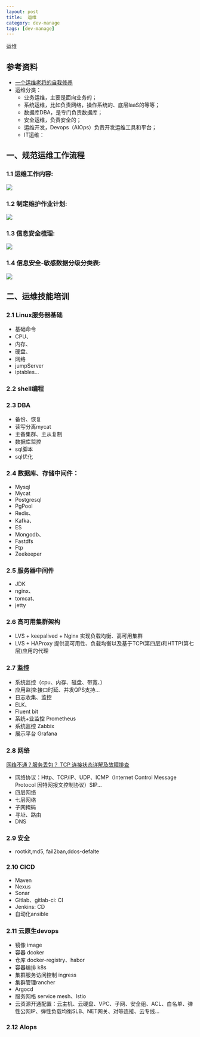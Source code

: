 ```yaml
---
layout: post
title:  运维
category: dev-manage
tags: [dev-manage]
--- 
```

 
运维

## 参考资料 
- [一个运维老将的自我修养](https://zhuanlan.zhihu.com/p/459028089)
- 运维分类：
	- 业务运维，主要是面向业务的；
	- 系统运维，比如负责网络，操作系统的、底层IaaS的等等；
	- 数据库DBA，是专门负责数据库；
	- 安全运维，负责安全的；
	- 运维开发，Devops（AIOps）负责开发运维工具和平台；
	- IT运维：

## 一、规范运维工作流程  
### 1.1 运维工作内容:    
![](https://wdsheng0i.github.io/assets/images/2021/devops/ops-content.png) 

### 1.2 制定维护作业计划:    
![](https://wdsheng0i.github.io/assets/images/2021/devops/ops-plan.png)  

### 1.3 信息安全梳理:  
![](https://wdsheng0i.github.io/assets/images/2021/devops/ops-sec.png)  

### 1.4 信息安全-敏感数据分级分类表:  
![](https://wdsheng0i.github.io/assets/images/2021/devops/ops-datasec.png)


## 二、运维技能培训 
### 2.1 Linux服务器基础 
- 基础命令 
- CPU、
- 内存、
- 硬盘、
- 网络 
- jumpServer
- iptables...

### 2.2 shell编程
 
### 2.3 DBA
- 备份、恢复
- 读写分离mycat
- 主备集群、主从复制
- 数据库监控 
- sql脚本 
- sql优化 

### 2.4 数据库、存储中间件：
- Mysql 
- Mycat 
- Postgresql
- PgPool
- Redis、
- Kafka、
- ES
- Mongodb、
- Fastdfs
- Ftp
- Zeekeeper

### 2.5 服务器中间件
- JDK
- nginx、
- tomcat、
- jetty

### 2.6 高可用集群架构
- LVS + keepalived + Nginx 实现负载均衡、高可用集群
- LVS + HAProxy 提供高可用性、负载均衡以及基于TCP(第四层)和HTTP(第七层)应用的代理 
 
### 2.7 监控
- 系统监控（cpu、内存、磁盘、带宽、）
- 应用监控:接口时延、并发QPS支持...
- 日志收集、监控
- ELK、
- Fluent bit
- 系统+业监控 Prometheus
- 系统监控 Zabbix
- 展示平台 Grafana

### 2.8 网络 
[网络不通？服务丢包？ TCP 连接状态详解及故障排查](https://mp.weixin.qq.com/s?__biz=MzA4Nzg5Nzc5OA==&mid=2651719369&idx=1&sn=5d628d468ca444266226fba5e93cf6cc&chksm=8bc8c560bcbf4c76d450b04f16709434d70aad4b2d59684abbf8b7e5db74d9106c3b9689694a&scene=27)

- 网络协议：Http、TCP/IP、UDP、ICMP（Internet Control Message Protocol 因特网报文控制协议）SIP...
- 四层网络
- 七层网络
- 子网掩码
- 寻址、路由
- DNS

### 2.9 安全 
- rootkit,md5, fail2ban,ddos-defalte

### 2.10 CICD
- Maven
- Nexus
- Sonar
- Gitlab、gitlab-ci: CI
- Jenkins: CD
- 自动化ansible 

### 2.11 云原生devops
- 镜像 image
- 容器 dcoker
- 仓库 docker-registry、habor
- 容器编排 k8s
- 集群服务访问控制 ingress
- 集群管理rancher
- Argocd
- 服务网格 service mesh、Istio
- 云资源开通配置：云主机、云硬盘、VPC、子网、安全组、ACL、白名单、弹性公网IP、弹性负载均衡SLB、NET网关、对等连接、云专线...

### 2.12 AIops



